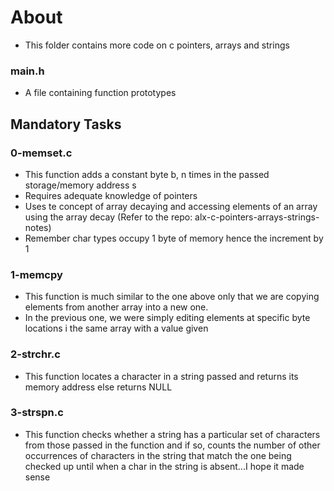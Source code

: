 # About
- This folder contains more code on c pointers, arrays and strings

### main.h
- A file containing function prototypes

## Mandatory Tasks
### 0-memset.c
- This function adds a constant byte b,  n times in the passed storage/memory address s
- Requires adequate knowledge of pointers 
- Uses te concept of array decaying and accessing elements of an array using the array decay (Refer to the repo: alx-c-pointers-arrays-strings-notes)
- Remember char types occupy 1 byte of memory hence the increment by 1

### 1-memcpy
- This function is much similar to the one above only that we are copying elements from another array into a new one.
- In the previous one, we were simply editing elements at specific byte locations i the same array with a value given

### 2-strchr.c
- This function locates a character in a string passed and returns its memory address else returns NULL

### 3-strspn.c
- This function checks whether a string has a particular set of characters from those passed in the function and if so, counts the number of other occurrences of characters in the string that match the one being checked up until when a char in the string is absent...I hope it made sense


